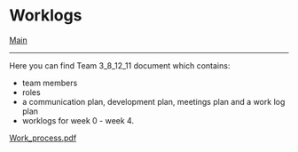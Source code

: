 # Worklogs

[Main](/)

---

Here you can find Team 3_8_12_11 document which contains:
- team members
- roles
- a communication plan, development plan, meetings plan and a work log plan
- worklogs for week 0 - week 4.

[Work_process.pdf](../worklog/Work%20process.pdf)
